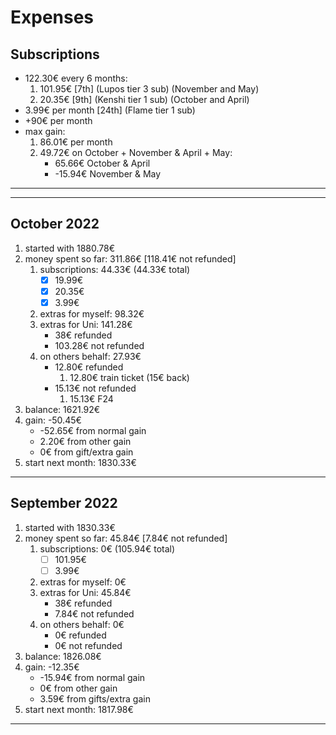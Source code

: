 
# Expenses

## Subscriptions

- 122.30€ every 6 months:
    1. 101.95€ [7th] (Lupos tier 3 sub) (November and May)
    2. 20.35€ [9th] (Kenshi tier 1 sub) (October and April)
- 3.99€ per month [24th] (Flame tier 1 sub)
- +90€ per month
- max gain:
    1. 86.01€ per month
    2. 49.72€ on October + November & April + May:
        - 65.66€ October & April
        - -15.94€ November & May

---
---

## October 2022

1. started with 1880.78€
2. money spent so far: 311.86€ [118.41€ not refunded]
    1. subscriptions: 44.33€ (44.33€ total)
        - [x] 19.99€
        - [x] 20.35€
        - [x] 3.99€
    2. extras for myself: 98.32€
    3. extras for Uni: 141.28€
        - 38€ refunded
        - 103.28€ not refunded
    4. on others behalf: 27.93€
        - 12.80€ refunded
            1. 12.80€ train ticket (15€ back)
        - 15.13€ not refunded
            1. 15.13€ F24
3. balance: 1621.92€
4. gain: -50.45€
    - -52.65€ from normal gain
    - 2.20€ from other gain
    - 0€ from gift/extra gain
5. start next month: 1830.33€

---

## September 2022

1. started with 1830.33€
2. money spent so far: 45.84€ [7.84€ not refunded]
    1. subscriptions: 0€ (105.94€ total)
        - [ ] 101.95€
        - [ ] 3.99€
    2. extras for myself: 0€
    3. extras for Uni: 45.84€
        - 38€ refunded
        - 7.84€ not refunded
    4. on others behalf: 0€
        - 0€ refunded
        - 0€ not refunded
3. balance: 1826.08€
4. gain: -12.35€
    - -15.94€ from normal gain
    - 0€ from other gain
    - 3.59€ from gifts/extra gain
5. start next month: 1817.98€

---
